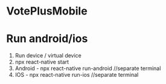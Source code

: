 # VotePlusMobile

# Run android/ios


1. Run device / virtual device 
2. npx react-native start
3. Android - npx react-native run-android //separate terminal
4. IOS - npx react-native run-ios //separate terminal